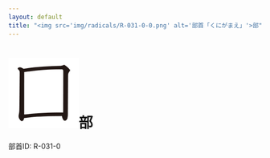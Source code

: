 ```yaml
---
layout: default
title: "<img src='img/radicals/R-031-0-0.png' alt='部首「くにがまえ」'>部"  # glyphをタイトルに使用
---
```


# <img src='img/radicals/R-031-0-0.png' alt='部首「くにがまえ」'>部
部首ID: R-031-0
